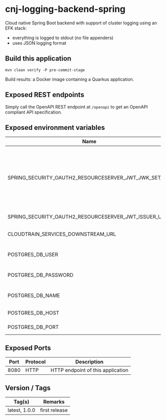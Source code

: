 # cnj-logging-backend-spring

Cloud native Spring Boot backend with support of cluster logging using an EFK stack:

* everything is logged to stdout (no file appenders)
* uses JSON logging format

## Build this application 

``` 
mvn clean verify -P pre-commit-stage
```

Build results: a Docker image containing a Quarkus application.

## Exposed REST endpoints

Simply call the OpenAPI REST endpoint at `/openapi` to get an OpenAPI compliant API specification.

## Exposed environment variables

| Name | Required | Description |
| --- | --- | --- |
| SPRING_SECURITY_OAUTH2_RESOURCESERVER_JWT_JWK_SET_URI | x | URL of provider endpoint that returns the Json Web Key Set needed to verify the JWT signature |
| SPRING_SECURITY_OAUTH2_RESOURCESERVER_JWT_ISSUER_URI | x | URI of the JWT issuer |
| CLOUDTRAIN_SERVICES_DOWNSTREAM_URL | x | Base URL of downstream service |
| POSTGRES_DB_USER | x | PostgreSQL database user | 
| POSTGRES_DB_PASSWORD | x | PostgreSQL database user |
| POSTGRES_DB_NAME | x | PostgreSQL database name |
| POSTGRES_DB_HOST | x | PostgreSQL hostname |
| POSTGRES_DB_PORT | x | PostgreSQL port number |


## Exposed Ports

| Port | Protocol | Description |
| --- | --- | --- |
| 8080 | HTTP | HTTP endpoint of this application | 
 
## Version / Tags

| Tag(s) | Remarks |
| --- | --- |
| latest, 1.0.0 | first release |
